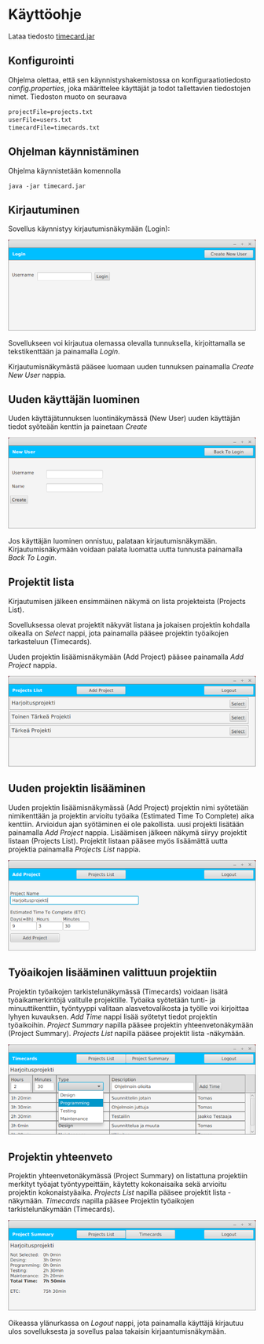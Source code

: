 # Käyttöohje

Lataa tiedosto [timecard.jar](x)

## Konfigurointi

Ohjelma olettaa, että sen käynnistyshakemistossa on konfiguraatiotiedosto _config.properties_, joka määrittelee käyttäjät ja todot tallettavien tiedostojen nimet. Tiedoston muoto on seuraava

```
projectFile=projects.txt
userFile=users.txt
timecardFile=timecards.txt
```

## Ohjelman käynnistäminen

Ohjelma käynnistetään komennolla 

```
java -jar timecard.jar
```

## Kirjautuminen

Sovellus käynnistyy kirjautumisnäkymään (Login):

<img src="https://github.com/tjvalkonen/ot-harjoitustyo/blob/master/dokumentointi/kuvat/login.png">

Sovellukseen voi kirjautua olemassa olevalla tunnuksella, kirjoittamalla se tekstikenttään ja painamalla _Login_.

Kirjautumisnäkymästä pääsee luomaan uuden tunnuksen painamalla _Create New User_ nappia.

## Uuden käyttäjän luominen

Uuden käyttäjätunnuksen luontinäkymässä (New User) uuden käyttäjän tiedot syöteään kenttin ja painetaan _Create_

<img src="https://github.com/tjvalkonen/ot-harjoitustyo/blob/master/dokumentointi/kuvat/newuser.png">

Jos käyttäjän luominen onnistuu, palataan kirjautumisnäkymään.
Kirjautumisnäkymään voidaan palata luomatta uutta tunnusta painamalla _Back To Login_.

## Projektit lista

Kirjautumisen jälkeen ensimmäinen näkymä on lista projekteista (Projects List).

Sovelluksessa olevat projektit näkyvät listana ja jokaisen projektin kohdalla oikealla on _Select_ nappi, jota painamalla pääsee projektin työaikojen tarkasteluun (Timecards).

Uuden projektin lisäämisnäkymään (Add Project) pääsee painamalla _Add Project_ nappia.

<img src="https://github.com/tjvalkonen/ot-harjoitustyo/blob/master/dokumentointi/kuvat/projectslist.png">

## Uuden projektin lisääminen

Uuden projektin lisäämisnäkymässä (Add Project) projektin nimi syötetään nimikenttään ja projektin arvioitu työaika (Estimated Time To Complete) aika kenttiin. Arvioidun ajan syötäminen ei ole pakollista. uusi projekti lisätään painamalla _Add Project_ nappia. Lisäämisen jälkeen näkymä siiryy projektit listaan (Projects List). Projektit listaan pääsee myös lisäämättä uutta projektia painamalla _Projects List_ nappia.

<img src="https://github.com/tjvalkonen/ot-harjoitustyo/blob/master/dokumentointi/kuvat/addproject.png">

## Työaikojen lisääminen valittuun projektiin

Projektin työaikojen tarkistelunäkymässä (Timecards) voidaan lisätä työaikamerkintöjä valitulle projektille. Työaika syötetään tunti- ja minuuttikenttiin, työntyyppi valitaan alasvetovalikosta ja työlle voi kirjoittaa lyhyen kuvauksen. _Add Time_ nappi lisää syötetyt tiedot projektin työaikoihin. _Project Summary_ napilla pääsee projektin yhteenvetonäkymään (Project Summary). _Projects List_ napilla pääsee projektit lista -näkymään.

<img src="https://github.com/tjvalkonen/ot-harjoitustyo/blob/master/dokumentointi/kuvat/timecards.png">

## Projektin yhteenveto

Projektin yhteenvetonäkymässä (Project Summary) on listattuna projektiin merkityt työajat työntyypeittäin, käytetty kokonaisaika sekä arvioitu projektin kokonaistyäaika. _Projects List_ napilla pääsee projektit lista -näkymään. _Timecards_ napilla pääsee  Projektin työaikojen tarkistelunäkymään (Timecards).

<img src="https://github.com/tjvalkonen/ot-harjoitustyo/blob/master/dokumentointi/kuvat/projectsummary.png">

Oikeassa ylänurkassa on _Logout_ nappi, jota painamalla käyttäjä kirjautuu ulos sovelluksesta ja sovellus palaa takaisin kirjaantumisnäkymään.

